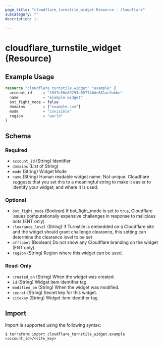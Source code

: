 ```yaml
---
page_title: "cloudflare_turnstile_widget Resource - Cloudflare"
subcategory: ""
description: |-
  
---
```


# cloudflare_turnstile_widget (Resource)



## Example Usage

```terraform
resource "cloudflare_turnstile_widget" "example" {
  account_id     = "f037e56e89293a057740de681ac9abbe"
  name           = "example widget"
  bot_fight_mode = false
  domains        = ["example.com"]
  mode           = "invisible"
  region         = "world"
}
```
<!-- schema generated by tfplugindocs -->
## Schema

### Required

- `account_id` (String) Identifier
- `domains` (List of String)
- `mode` (String) Widget Mode
- `name` (String) Human readable widget name. Not unique. Cloudflare suggests that you
set this to a meaningful string to make it easier to identify your
widget, and where it is used.

### Optional

- `bot_fight_mode` (Boolean) If bot_fight_mode is set to `true`, Cloudflare issues computationally
expensive challenges in response to malicious bots (ENT only).
- `clearance_level` (String) If Turnstile is embedded on a Cloudflare site and the widget should grant challenge clearance,
this setting can determine the clearance level to be set
- `offlabel` (Boolean) Do not show any Cloudflare branding on the widget (ENT only).
- `region` (String) Region where this widget can be used.

### Read-Only

- `created_on` (String) When the widget was created.
- `id` (String) Widget item identifier tag.
- `modified_on` (String) When the widget was modified.
- `secret` (String) Secret key for this widget.
- `sitekey` (String) Widget item identifier tag.

## Import

Import is supported using the following syntax:

```shell
$ terraform import cloudflare_turnstile_widget.example <account_id>/<site_key>
```
